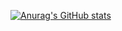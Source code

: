 [![Anurag's GitHub stats](https://github-readme-stats.vercel.app/api?username=limlnlog)](https://github.com/anuraghazra/github-readme-stats)
